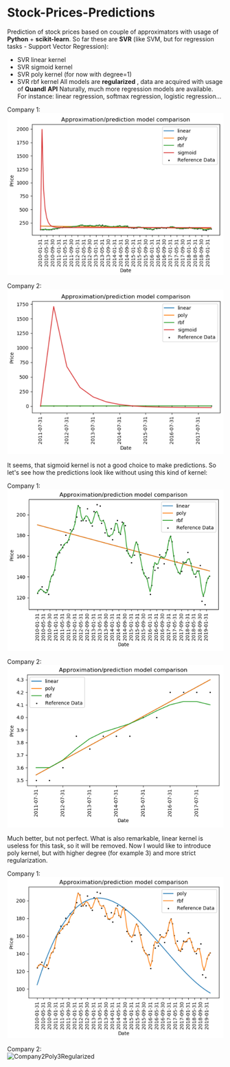 # Stock-Prices-Predictions
Prediction of stock prices based on couple of approximators with usage of **Python** + **scikit-learn**. So far these are **SVR** (like SVM, but for regression tasks - Support Vector Regression):
- SVR linear kernel
- SVR sigmoid kernel
- SVR poly kernel (for now with degree=1)
- SVR rbf kernel
All models are **regularized** , data are acquired with usage of __Quandl__ **API**
Naturally, much more regression models are available. For instance: linear regression, softmax regression, logistic regression...

Company 1:
<br>
![Pic1](https://github.com/kajakIYD/Stock-Prices-Predictions/blob/master/DocumentationImages/Pic1.PNG)

Company 2:
<br>
![Pic2](https://github.com/kajakIYD/Stock-Prices-Predictions/blob/master/DocumentationImages/Pic2.PNG)

It seems, that sigmoid kernel is not a good choice to make predictions. So let's see how the predictions look like without using  this kind of kernel:

Company 1:
<br>
![Company1WithoutSigmoid](https://github.com/kajakIYD/Stock-Prices-Predictions/blob/master/DocumentationImages/Company1WithoutSigmoid.PNG)

Company 2:
<br>
![Company2WithoutSigmoid](https://github.com/kajakIYD/Stock-Prices-Predictions/blob/master/DocumentationImages/Company2WithoutSigmoid.PNG)

Much better, but not perfect. What is also remarkable, linear kernel is useless for this task, so it will be removed. Now I would like to introduce poly kernel, but with higher degree (for example 3) and more strict regularization.

Company 1:
<br>
![Company1Poly3Regularized](https://github.com/kajakIYD/Stock-Prices-Predictions/blob/master/DocumentationImages/Company1Poly3Regularized.PNG)

Company 2:
<br>
![Company2Poly3Regularized](https://github.com/kajakIYD/Stock-Prices-Predictions/blob/DocumentationImages/Company2Poly3Regularized.PNG)

